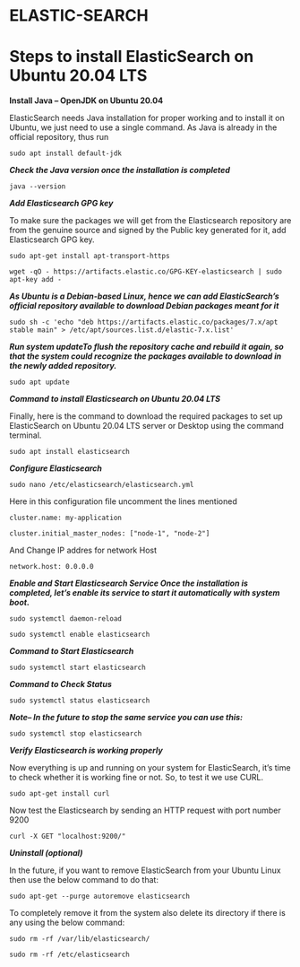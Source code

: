# ELASTIC-SEARCH

# Steps to install ElasticSearch on Ubuntu 20.04 LTS

**Install Java  – OpenJDK on Ubuntu 20.04**

ElasticSearch needs Java installation for proper working and to install it on Ubuntu, we just need to use a single command. As Java is already in the official repository, thus run

```
sudo apt install default-jdk
````

***Check the Java version once the installation is completed***

```
java --version
````

***Add Elasticsearch GPG key***

To make sure the packages we will get from the Elasticsearch repository are from the genuine source and signed by the Public key generated for it, add Elasticsearch GPG key.

```
sudo apt-get install apt-transport-https
````

```
wget -qO - https://artifacts.elastic.co/GPG-KEY-elasticsearch | sudo apt-key add -
````
 
***As Ubuntu is a Debian-based Linux, hence we can add ElasticSearch’s official repository available to download Debian packages meant for it***

```
sudo sh -c 'echo "deb https://artifacts.elastic.co/packages/7.x/apt stable main" > /etc/apt/sources.list.d/elastic-7.x.list'
````
***Run system updateTo flush the repository cache and rebuild it again, so that the system could recognize the packages available to download in the newly added repository.***

```
sudo apt update
````
 
***Command to install Elasticsearch on Ubuntu 20.04 LTS***

Finally, here is the command to download the required packages to set up ElasticSearch on Ubuntu 20.04 LTS server or Desktop using the command terminal.

```
sudo apt install elasticsearch
````
***Configure Elasticsearch***
```
sudo nano /etc/elasticsearch/elasticsearch.yml
````
Here in this configuration file uncomment the lines mentioned   

```cluster.name: my-application```

```cluster.initial_master_nodes: ["node-1", "node-2"]```

And Change IP addres for network Host

```network.host: 0.0.0.0```

***Enable and Start Elasticsearch Service Once the installation is completed, let’s enable its service to start it automatically with system boot.***

```
sudo systemctl daemon-reload
````

```
sudo systemctl enable elasticsearch
````

***Command to Start Elasticsearch***

```
sudo systemctl start elasticsearch
````

***Command to Check Status*** 

```
sudo systemctl status elasticsearch
````

***Note– In the future to stop the same service you can use this:***

```
sudo systemctl stop elasticsearch
````
 
***Verify Elasticsearch is working properly***

Now everything is up and running on your system for ElasticSearch, it’s time to check whether it is working fine or not. So, to test it we use CURL.

```
sudo apt-get install curl
````

Now test the Elasticsearch by sending an HTTP request with port number 9200

```
curl -X GET "localhost:9200/"
```

***Uninstall (optional)***

In the future, if you want to remove ElasticSearch from your Ubuntu Linux then use the below command to do that:

```
sudo apt-get --purge autoremove elasticsearch
````

To completely remove it from the system also delete its directory if there is any using the below command:

```
sudo rm -rf /var/lib/elasticsearch/
````

```
sudo rm -rf /etc/elasticsearch
````


